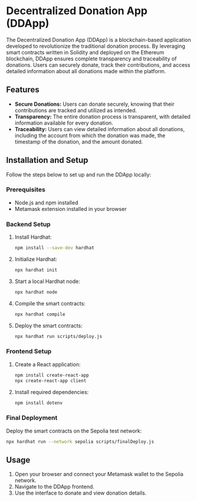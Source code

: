 # Decentralized Donation App (DDApp)

The Decentralized Donation App (DDApp) is a blockchain-based application developed to revolutionize the traditional donation process. By leveraging smart contracts written in Solidity and deployed on the Ethereum blockchain, DDApp ensures complete transparency and traceability of donations. Users can securely donate, track their contributions, and access detailed information about all donations made within the platform.

## Features

- **Secure Donations:** Users can donate securely, knowing that their contributions are tracked and utilized as intended.
- **Transparency:** The entire donation process is transparent, with detailed information available for every donation.
- **Traceability:** Users can view detailed information about all donations, including the account from which the donation was made, the timestamp of the donation, and the amount donated.

## Installation and Setup

Follow the steps below to set up and run the DDApp locally:

### Prerequisites

- Node.js and npm installed
- Metamask extension installed in your browser

### Backend Setup

1. Install Hardhat:
    ```bash
    npm install --save-dev hardhat
    ```

2. Initialize Hardhat:
    ```bash
    npx hardhat init
    ```

3. Start a local Hardhat node:
    ```bash
    npx hardhat node
    ```

4. Compile the smart contracts:
    ```bash
    npx hardhat compile
    ```

5. Deploy the smart contracts:
    ```bash
    npx hardhat run scripts/deploy.js
    ```

### Frontend Setup

1. Create a React application:
    ```bash
    npm install create-react-app
    npx create-react-app client
    ```

2. Install required dependencies:
    ```bash
    npm install dotenv
    ```

### Final Deployment

Deploy the smart contracts on the Sepolia test network:
```bash
npx hardhat run --network sepolia scripts/finalDeploy.js
```

## Usage

1.  Open your browser and connect your Metamask wallet to the Sepolia network.
2.  Navigate to the DDApp frontend.
3.  Use the interface to donate and view donation details.
